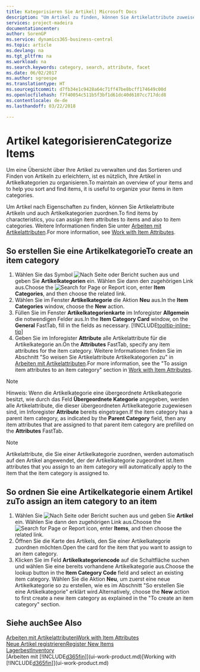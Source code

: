 ```yaml
---
title: Kategorisieren Sie Artikel| Microsoft Docs
description: "Um Artikel zu finden, können Sie Artikelattribute zuweisen und Artikel nach den definierten Kategorien organisieren."
services: project-madeira
documentationcenter: 
author: SorenGP
ms.service: dynamics365-business-central
ms.topic: article
ms.devlang: na
ms.tgt_pltfrm: na
ms.workload: na
ms.search.keywords: category, search, attribute, facet
ms.date: 06/02/2017
ms.author: sgroespe
ms.translationtype: HT
ms.sourcegitcommit: d7fb34e1c9428a64c71ff47be8bcff174649c00d
ms.openlocfilehash: f7f40054c511b5f3bf1d61dc40d6107cc717dcd8
ms.contentlocale: de-de
ms.lasthandoff: 03/22/2018

---
```

# <a name="categorize-items"></a><span data-ttu-id="eeacd-103">Artikel kategorisieren</span><span class="sxs-lookup"><span data-stu-id="eeacd-103">Categorize Items</span></span>
<span data-ttu-id="eeacd-104">Um eine Übersicht über Ihre Artikel zu verwalten und das Sortieren und Finden von Artikeln zu erleichtern, ist es nützlich, Ihre Artikel in Artikelkategorien zu organisieren.</span><span class="sxs-lookup"><span data-stu-id="eeacd-104">To maintain an overview of your items and to help you sort and find items, it is useful to organize your items in item categories.</span></span>

<span data-ttu-id="eeacd-105">Um Artikel nach Eigenschaften zu finden, können Sie Artikelattribute Artikeln und auch Artikelkategorien zuordnen.</span><span class="sxs-lookup"><span data-stu-id="eeacd-105">To find items by characteristics, you can assign item attributes to items and also to item categories.</span></span> <span data-ttu-id="eeacd-106">Weitere Informationen finden Sie unter [Arbeiten mit Artikelattributen](inventory-how-work-item-attributes.md).</span><span class="sxs-lookup"><span data-stu-id="eeacd-106">For more information, see [Work with Item Attributes](inventory-how-work-item-attributes.md).</span></span>

## <a name="to-create-an-item-category"></a><span data-ttu-id="eeacd-107">So erstellen Sie eine Artikelkategorie</span><span class="sxs-lookup"><span data-stu-id="eeacd-107">To create an item category</span></span>
1. <span data-ttu-id="eeacd-108">Wählen Sie das Symbol ![Nach Seite oder Bericht suchen](media/ui-search/search_small.png "Nach Seite oder Bericht suchen") aus und geben Sie **Artikelkategorien** ein. Wählen Sie dann den zugehörigen Link aus.</span><span class="sxs-lookup"><span data-stu-id="eeacd-108">Choose the ![Search for Page or Report](media/ui-search/search_small.png "Search for Page or Report icon") icon, enter **Item Categories**, and then choose the related link.</span></span>
2. <span data-ttu-id="eeacd-109">Wählen Sie im Fenster **Artikelkategorie** die Aktion **Neu** aus.</span><span class="sxs-lookup"><span data-stu-id="eeacd-109">In the **Item Categories** window, choose the **New** action.</span></span>
3. <span data-ttu-id="eeacd-110">Füllen Sie im Fenster **Artikelkategorienkarte** im Inforegister **Allgemein** die notwendigen Felder aus.</span><span class="sxs-lookup"><span data-stu-id="eeacd-110">In the **Item Category Card** window, on the **General** FastTab, fill in the fields as necessary.</span></span> [!INCLUDE[tooltip-inline-tip](includes/tooltip-inline-tip_md.md)]
4. <span data-ttu-id="eeacd-111">Geben Sie im Inforegister **Attribute** alle Artikelattribute für die Artikelkategorie an.</span><span class="sxs-lookup"><span data-stu-id="eeacd-111">On the **Attributes** FastTab, specify any item attributes for the item category.</span></span> <span data-ttu-id="eeacd-112">Weitere Informationen finden Sie im Abschnitt "So weisen Sie Artikelattribute Artikelkategorien zu" in [Arbeiten mit Artikelattributen](inventory-how-work-item-attributes.md).</span><span class="sxs-lookup"><span data-stu-id="eeacd-112">For more information, see the "To assign item attributes to an item category" section in [Work with Item Attributes](inventory-how-work-item-attributes.md).</span></span>

> [!NOTE]  
>   <span data-ttu-id="eeacd-113">Hinweis: Wenn die Artikelkategorie eine übergeordnete Artikelkategorie besitzt, wie durch das Feld **Übergeordnete Kategorie** angegeben, werden alle Artikelattribute, die dieser übergeordneten Artikelkategorie zugewiesen sind, im Inforegister **Attribute** bereits eingetragen.</span><span class="sxs-lookup"><span data-stu-id="eeacd-113">If the item category has a parent item category, as indicated by the **Parent Category** field, then any item attributes that are assigned to that parent item category are prefilled on the **Attributes** FastTab.</span></span>

> [!NOTE]  
>   <span data-ttu-id="eeacd-114">Artikelattribute, die Sie einer Artikelkategorie zuordnen, werden automatisch auf den Artikel angewendet, der der Artikelkategorie zugeordnet ist.</span><span class="sxs-lookup"><span data-stu-id="eeacd-114">Item attributes that you assign to an item category will automatically apply to the item that the item category is assigned to.</span></span>

## <a name="to-assign-an-item-category-to-an-item"></a><span data-ttu-id="eeacd-115">So ordnen Sie eine Artikelkategorie einem Artikel zu</span><span class="sxs-lookup"><span data-stu-id="eeacd-115">To assign an item category to an item</span></span>
1. <span data-ttu-id="eeacd-116">Wählen Sie ![Nach Seite oder Bericht suchen](media/ui-search/search_small.png "Symbol nach Seite oder Bericht suchen") aus und geben Sie **Artikel** ein. Wählen Sie dann den zugehörigen Link aus.</span><span class="sxs-lookup"><span data-stu-id="eeacd-116">Choose the ![Search for Page or Report](media/ui-search/search_small.png "Search for Page or Report icon") icon, enter **Items**, and then choose the related link.</span></span>
2. <span data-ttu-id="eeacd-117">Öffnen Sie die Karte des Artikels, den Sie einer Artikelkategorie zuordnen möchten.</span><span class="sxs-lookup"><span data-stu-id="eeacd-117">Open the card for the item that you want to assign to an item category.</span></span>
3. <span data-ttu-id="eeacd-118">Klicken Sie im Feld **Artikelkategoriencode** auf die Schaltfläche suchen und wählen Sie eine bereits vorhandene Artikelkategorie aus.</span><span class="sxs-lookup"><span data-stu-id="eeacd-118">Choose the lookup button in the **Item Category Code** field and select an existing item category.</span></span> <span data-ttu-id="eeacd-119">Wählen Sie die Aktion **Neu**, um zuerst eine neue Artikelkategorie so zu erstellen, wie es im Abschnitt "So erstellen Sie eine Artikelkategorie" erklärt wird.</span><span class="sxs-lookup"><span data-stu-id="eeacd-119">Alternatively, choose the **New** action to first create a new item category as explained in the "To create an item category" section.</span></span>

## <a name="see-also"></a><span data-ttu-id="eeacd-120">Siehe auch</span><span class="sxs-lookup"><span data-stu-id="eeacd-120">See Also</span></span>
[<span data-ttu-id="eeacd-121">Arbeiten mit Artikelattributen</span><span class="sxs-lookup"><span data-stu-id="eeacd-121">Work with Item Attributes</span></span>](inventory-how-work-item-attributes.md)  
[<span data-ttu-id="eeacd-122">Neue Artikel registrieren</span><span class="sxs-lookup"><span data-stu-id="eeacd-122">Register New Items</span></span>](inventory-how-register-new-items.md)  
[<span data-ttu-id="eeacd-123">Lagerbest</span><span class="sxs-lookup"><span data-stu-id="eeacd-123">Inventory</span></span>](inventory-manage-inventory.md)  
<span data-ttu-id="eeacd-124">[Arbeiten mit [!INCLUDE[d365fin](includes/d365fin_md.md)]](ui-work-product.md)</span><span class="sxs-lookup"><span data-stu-id="eeacd-124">[Working with [!INCLUDE[d365fin](includes/d365fin_md.md)]](ui-work-product.md)</span></span>

